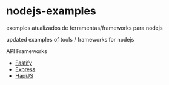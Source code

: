 # nodejs-examples

exemplos atualizados de ferramentas/frameworks para nodejs

updated examples of tools / frameworks for nodejs

API Frameworks
- [Fastify](/api-frameworks/fastify/README.md)
- [Express](/api-frameworks/express/README.md)
- [HapiJS](/api-frameworks/hapi/README.md)
